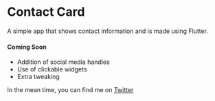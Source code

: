 # Contact Card

A simple app that shows contact information and is made using Flutter.

#### Coming Soon

- Addition of social media handles
- Use of clickable widgets
- Extra tweaking

In the mean time, you can find me on [Twitter](https://www.twitter.com/itsmordecai_)
